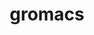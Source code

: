 ---
title: "gromacs"
layout: cache
categories: [package, develop-2024-05-26]
meta: {"versions": ["2021.3", "2021.7", "2022.6", "2024.2"], "compilers": ["gcc@=11.4.0", "gcc@=12.3.0", "gcc@=7.3.1", "gcc@=9.4.0", "intel@=2021.10.0", "oneapi@=2024.0.0"], "oss": ["amzn2", "ubuntu20.04", "ubuntu22.04"], "platforms": ["linux"], "targets": ["aarch64", "neoverse_n1", "neoverse_v1", "neoverse_v2", "ppc64le", "x86_64_v3", "x86_64_v4"], "stacks": ["aws-isc", "aws-isc-aarch64", "aws-pcluster-neoverse_v1", "aws-pcluster-x86_64_v4", "e4s", "e4s-neoverse-v2", "e4s-neoverse_v1", "e4s-oneapi", "e4s-power", "root"], "num_specs": 19, "num_specs_by_stack": {"root": 19, "aws-isc-aarch64": 2, "aws-pcluster-neoverse_v1": 2, "aws-isc": 1, "aws-pcluster-x86_64_v4": 2, "e4s-power": 2, "e4s-neoverse_v1": 4, "e4s-neoverse-v2": 4, "e4s": 1, "e4s-oneapi": 1}}
spec_details: [{"hash": "mqkhaoaet72h4orrj3ywna2dezmdrs2g", "compiler": "gcc@=7.3.1", "versions": ["2022.6"], "os": "amzn2", "platform": "linux", "target": "aarch64", "variants": ["build_system=cmake", "build_type=Release", "~cp2k", "~cuda", "~cycle_subcounters", "~double", "generator=make", "+gmxapi", "+hwloc", "~intel_provided_gcc", "~ipo", "~mdrun_only", "+mpi", "+nblib", "~nosuffix", "~opencl", "+openmp", "openmp_max_threads=none", "~relaxed_double_precision", "+shared", "~sycl"], "stacks": ["root", "aws-isc-aarch64"], "size": "-", "tarball": "https://binaries.spack.io/releases/develop-2024-05-26/build_cache/linux-amzn2-aarch64/gcc-7.3.1/gromacs-2022.6/linux-amzn2-aarch64-gcc-7.3.1-gromacs-2022.6-mqkhaoaet72h4orrj3ywna2dezmdrs2g.spack"}, {"hash": "g3d5zd6cgd55sq3rz2ifsgiyyitbvypq", "compiler": "gcc@=12.3.0", "versions": ["2021.3"], "os": "amzn2", "platform": "linux", "target": "neoverse_n1", "variants": ["build_system=cmake", "build_type=Release", "~cp2k", "~cuda", "~cycle_subcounters", "~double", "generator=make", "+gmxapi", "+hwloc", "~intel_provided_gcc", "~ipo", "~mdrun_only", "+mpi", "+nblib", "~nosuffix", "~opencl", "+openmp", "openmp_max_threads=none", "~relaxed_double_precision", "+shared", "~sycl"], "stacks": ["root", "aws-pcluster-neoverse_v1"], "size": "-", "tarball": "https://binaries.spack.io/releases/develop-2024-05-26/build_cache/linux-amzn2-neoverse_n1/gcc-12.3.0/gromacs-2021.3/linux-amzn2-neoverse_n1-gcc-12.3.0-gromacs-2021.3-g3d5zd6cgd55sq3rz2ifsgiyyitbvypq.spack"}, {"hash": "h4kpqfaovgrvluo4h46djoc5hndxv34t", "compiler": "gcc@=7.3.1", "versions": ["2022.6"], "os": "amzn2", "platform": "linux", "target": "neoverse_n1", "variants": ["build_system=cmake", "build_type=Release", "~cp2k", "~cuda", "~cycle_subcounters", "~double", "generator=make", "+gmxapi", "+hwloc", "~intel_provided_gcc", "~ipo", "~mdrun_only", "+mpi", "+nblib", "~nosuffix", "~opencl", "+openmp", "openmp_max_threads=none", "~relaxed_double_precision", "+shared", "~sycl"], "stacks": ["root", "aws-isc-aarch64"], "size": "-", "tarball": "https://binaries.spack.io/releases/develop-2024-05-26/build_cache/linux-amzn2-neoverse_n1/gcc-7.3.1/gromacs-2022.6/linux-amzn2-neoverse_n1-gcc-7.3.1-gromacs-2022.6-h4kpqfaovgrvluo4h46djoc5hndxv34t.spack"}, {"hash": "caukvupvp72zb545bjmsa2pxxxbf7ts3", "compiler": "gcc@=12.3.0", "versions": ["2021.3"], "os": "amzn2", "platform": "linux", "target": "neoverse_v1", "variants": ["build_system=cmake", "build_type=Release", "~cp2k", "~cuda", "~cycle_subcounters", "~double", "generator=make", "+gmxapi", "+hwloc", "~intel_provided_gcc", "~ipo", "~mdrun_only", "+mpi", "+nblib", "~nosuffix", "~opencl", "+openmp", "openmp_max_threads=none", "~relaxed_double_precision", "+shared", "+sve", "~sycl"], "stacks": ["root", "aws-pcluster-neoverse_v1"], "size": "-", "tarball": "https://binaries.spack.io/releases/develop-2024-05-26/build_cache/linux-amzn2-neoverse_v1/gcc-12.3.0/gromacs-2021.3/linux-amzn2-neoverse_v1-gcc-12.3.0-gromacs-2021.3-caukvupvp72zb545bjmsa2pxxxbf7ts3.spack"}, {"hash": "7jflompvzptames5n3ambzapfn3agqtr", "compiler": "gcc@=7.3.1", "versions": ["2022.6"], "os": "amzn2", "platform": "linux", "target": "x86_64_v3", "variants": ["build_system=cmake", "build_type=Release", "~cp2k", "~cuda", "~cycle_subcounters", "~double", "generator=make", "+gmxapi", "+hwloc", "~intel_provided_gcc", "~ipo", "~mdrun_only", "+mpi", "+nblib", "~nosuffix", "~opencl", "+openmp", "openmp_max_threads=none", "~relaxed_double_precision", "+shared", "~sycl"], "stacks": ["root", "aws-isc"], "size": "-", "tarball": "https://binaries.spack.io/releases/develop-2024-05-26/build_cache/linux-amzn2-x86_64_v3/gcc-7.3.1/gromacs-2022.6/linux-amzn2-x86_64_v3-gcc-7.3.1-gromacs-2022.6-7jflompvzptames5n3ambzapfn3agqtr.spack"}, {"hash": "pjmavszlfncz7tykzidflw24gr5lbnhi", "compiler": "intel@=2021.10.0", "versions": ["2021.7"], "os": "amzn2", "platform": "linux", "target": "x86_64_v3", "variants": ["build_system=cmake", "build_type=Release", "~cp2k", "~cuda", "~cycle_subcounters", "~double", "generator=make", "+gmxapi", "+hwloc", "+intel_provided_gcc", "~ipo", "~mdrun_only", "+mpi", "+nblib", "~nosuffix", "~opencl", "+openmp", "openmp_max_threads=none", "~plumed", "~relaxed_double_precision", "+shared", "~sycl"], "stacks": ["root", "aws-pcluster-x86_64_v4"], "size": "-", "tarball": "https://binaries.spack.io/releases/develop-2024-05-26/build_cache/linux-amzn2-x86_64_v3/intel-2021.10.0/gromacs-2021.7/linux-amzn2-x86_64_v3-intel-2021.10.0-gromacs-2021.7-pjmavszlfncz7tykzidflw24gr5lbnhi.spack"}, {"hash": "gkt2gk3t3dynf7sgzqaijjpx4i3htsxl", "compiler": "intel@=2021.10.0", "versions": ["2021.7"], "os": "amzn2", "platform": "linux", "target": "x86_64_v4", "variants": ["build_system=cmake", "build_type=Release", "~cp2k", "~cuda", "~cycle_subcounters", "~double", "generator=make", "+gmxapi", "+hwloc", "+intel_provided_gcc", "~ipo", "~mdrun_only", "+mpi", "+nblib", "~nosuffix", "~opencl", "+openmp", "openmp_max_threads=none", "~plumed", "~relaxed_double_precision", "+shared", "~sycl"], "stacks": ["root", "aws-pcluster-x86_64_v4"], "size": "-", "tarball": "https://binaries.spack.io/releases/develop-2024-05-26/build_cache/linux-amzn2-x86_64_v4/intel-2021.10.0/gromacs-2021.7/linux-amzn2-x86_64_v4-intel-2021.10.0-gromacs-2021.7-gkt2gk3t3dynf7sgzqaijjpx4i3htsxl.spack"}, {"hash": "sg3v7yh5alepzelnkshipiqsv7fhgp3p", "compiler": "gcc@=9.4.0", "versions": ["2024.2"], "os": "ubuntu20.04", "platform": "linux", "target": "ppc64le", "variants": ["build_system=cmake", "build_type=Release", "+cp2k", "~cuda", "~cycle_subcounters", "~double", "generator=make", "+gmxapi", "+hwloc", "~intel_provided_gcc", "~ipo", "~mdrun_only", "+mpi", "+nblib", "~nosuffix", "~opencl", "+openmp", "openmp_max_threads=none", "~relaxed_double_precision", "~shared", "~sycl"], "stacks": ["e4s-power", "root"], "size": "-", "tarball": "https://binaries.spack.io/releases/develop-2024-05-26/build_cache/linux-ubuntu20.04-ppc64le/gcc-9.4.0/gromacs-2024.2/linux-ubuntu20.04-ppc64le-gcc-9.4.0-gromacs-2024.2-sg3v7yh5alepzelnkshipiqsv7fhgp3p.spack"}, {"hash": "h54n245cv2khj47orl7vxujcdqryqncd", "compiler": "gcc@=9.4.0", "versions": ["2024.2"], "os": "ubuntu20.04", "platform": "linux", "target": "ppc64le", "variants": ["build_system=cmake", "build_type=Release", "~cp2k", "+cuda", "cuda_arch=70", "~cufftmp", "~cycle_subcounters", "~double", "generator=make", "+gmxapi", "+hwloc", "~intel_provided_gcc", "~ipo", "~mdrun_only", "+mpi", "+nblib", "~nosuffix", "~opencl", "+openmp", "openmp_max_threads=none", "~relaxed_double_precision", "+shared", "~sycl"], "stacks": ["e4s-power", "root"], "size": "-", "tarball": "https://binaries.spack.io/releases/develop-2024-05-26/build_cache/linux-ubuntu20.04-ppc64le/gcc-9.4.0/gromacs-2024.2/linux-ubuntu20.04-ppc64le-gcc-9.4.0-gromacs-2024.2-h54n245cv2khj47orl7vxujcdqryqncd.spack"}, {"hash": "2izfvlol563mfu4ztj3hmxke72jnlyps", "compiler": "gcc@=11.4.0", "versions": ["2024.2"], "os": "ubuntu22.04", "platform": "linux", "target": "neoverse_v1", "variants": ["build_system=cmake", "build_type=Release", "~cp2k", "+cuda", "cuda_arch=80", "~cufftmp", "~cycle_subcounters", "~double", "generator=make", "+gmxapi", "+hwloc", "~intel_provided_gcc", "~ipo", "~mdrun_only", "+mpi", "+nblib", "~nosuffix", "~opencl", "+openmp", "openmp_max_threads=none", "~relaxed_double_precision", "+shared", "+sve", "~sycl"], "stacks": ["e4s-neoverse_v1", "root"], "size": "-", "tarball": "https://binaries.spack.io/releases/develop-2024-05-26/build_cache/linux-ubuntu22.04-neoverse_v1/gcc-11.4.0/gromacs-2024.2/linux-ubuntu22.04-neoverse_v1-gcc-11.4.0-gromacs-2024.2-2izfvlol563mfu4ztj3hmxke72jnlyps.spack"}, {"hash": "gsnuiq2pdzrqsrmkj4jyns4rjogbn4mi", "compiler": "gcc@=11.4.0", "versions": ["2024.2"], "os": "ubuntu22.04", "platform": "linux", "target": "neoverse_v1", "variants": ["build_system=cmake", "build_type=Release", "+cp2k", "~cuda", "~cycle_subcounters", "~double", "generator=make", "+gmxapi", "+hwloc", "~intel_provided_gcc", "~ipo", "~mdrun_only", "+mpi", "+nblib", "~nosuffix", "~opencl", "+openmp", "openmp_max_threads=none", "~relaxed_double_precision", "~shared", "+sve", "~sycl"], "stacks": ["e4s-neoverse_v1", "root"], "size": "-", "tarball": "https://binaries.spack.io/releases/develop-2024-05-26/build_cache/linux-ubuntu22.04-neoverse_v1/gcc-11.4.0/gromacs-2024.2/linux-ubuntu22.04-neoverse_v1-gcc-11.4.0-gromacs-2024.2-gsnuiq2pdzrqsrmkj4jyns4rjogbn4mi.spack"}, {"hash": "4ajgacxhawteroumkcm6htr3bdkargd3", "compiler": "gcc@=11.4.0", "versions": ["2024.2"], "os": "ubuntu22.04", "platform": "linux", "target": "neoverse_v1", "variants": ["build_system=cmake", "build_type=Release", "~cp2k", "+cuda", "cuda_arch=90", "~cufftmp", "~cycle_subcounters", "~double", "generator=make", "+gmxapi", "+hwloc", "~intel_provided_gcc", "~ipo", "~mdrun_only", "+mpi", "+nblib", "~nosuffix", "~opencl", "+openmp", "openmp_max_threads=none", "~relaxed_double_precision", "+shared", "+sve", "~sycl"], "stacks": ["e4s-neoverse_v1", "root"], "size": "-", "tarball": "https://binaries.spack.io/releases/develop-2024-05-26/build_cache/linux-ubuntu22.04-neoverse_v1/gcc-11.4.0/gromacs-2024.2/linux-ubuntu22.04-neoverse_v1-gcc-11.4.0-gromacs-2024.2-4ajgacxhawteroumkcm6htr3bdkargd3.spack"}, {"hash": "4j7zlm2uoh3icofk2x55raqytwq533cp", "compiler": "gcc@=11.4.0", "versions": ["2024.2"], "os": "ubuntu22.04", "platform": "linux", "target": "neoverse_v1", "variants": ["build_system=cmake", "build_type=Release", "~cp2k", "+cuda", "cuda_arch=75", "~cufftmp", "~cycle_subcounters", "~double", "generator=make", "+gmxapi", "+hwloc", "~intel_provided_gcc", "~ipo", "~mdrun_only", "+mpi", "+nblib", "~nosuffix", "~opencl", "+openmp", "openmp_max_threads=none", "~relaxed_double_precision", "+shared", "+sve", "~sycl"], "stacks": ["e4s-neoverse_v1", "root"], "size": "-", "tarball": "https://binaries.spack.io/releases/develop-2024-05-26/build_cache/linux-ubuntu22.04-neoverse_v1/gcc-11.4.0/gromacs-2024.2/linux-ubuntu22.04-neoverse_v1-gcc-11.4.0-gromacs-2024.2-4j7zlm2uoh3icofk2x55raqytwq533cp.spack"}, {"hash": "oifgsnrbbz7zmrgak4gvq2hmhklck7ub", "compiler": "gcc@=11.4.0", "versions": ["2024.2"], "os": "ubuntu22.04", "platform": "linux", "target": "neoverse_v2", "variants": ["build_system=cmake", "build_type=Release", "~cp2k", "+cuda", "cuda_arch=90", "~cufftmp", "~cycle_subcounters", "~double", "generator=make", "+gmxapi", "+hwloc", "~intel_provided_gcc", "~ipo", "~mdrun_only", "+mpi", "+nblib", "~nosuffix", "~opencl", "+openmp", "openmp_max_threads=none", "~relaxed_double_precision", "+shared", "+sve", "~sycl"], "stacks": ["e4s-neoverse-v2", "root"], "size": "-", "tarball": "https://binaries.spack.io/releases/develop-2024-05-26/build_cache/linux-ubuntu22.04-neoverse_v2/gcc-11.4.0/gromacs-2024.2/linux-ubuntu22.04-neoverse_v2-gcc-11.4.0-gromacs-2024.2-oifgsnrbbz7zmrgak4gvq2hmhklck7ub.spack"}, {"hash": "wjllno57wqffgetegz2dzlzvdd7bn6rp", "compiler": "gcc@=11.4.0", "versions": ["2024.2"], "os": "ubuntu22.04", "platform": "linux", "target": "neoverse_v2", "variants": ["build_system=cmake", "build_type=Release", "~cp2k", "+cuda", "cuda_arch=80", "~cufftmp", "~cycle_subcounters", "~double", "generator=make", "+gmxapi", "+hwloc", "~intel_provided_gcc", "~ipo", "~mdrun_only", "+mpi", "+nblib", "~nosuffix", "~opencl", "+openmp", "openmp_max_threads=none", "~relaxed_double_precision", "+shared", "+sve", "~sycl"], "stacks": ["e4s-neoverse-v2", "root"], "size": "-", "tarball": "https://binaries.spack.io/releases/develop-2024-05-26/build_cache/linux-ubuntu22.04-neoverse_v2/gcc-11.4.0/gromacs-2024.2/linux-ubuntu22.04-neoverse_v2-gcc-11.4.0-gromacs-2024.2-wjllno57wqffgetegz2dzlzvdd7bn6rp.spack"}, {"hash": "7v6uohcypwdnolrhj5k65wfmlgthb7f6", "compiler": "gcc@=11.4.0", "versions": ["2024.2"], "os": "ubuntu22.04", "platform": "linux", "target": "neoverse_v2", "variants": ["build_system=cmake", "build_type=Release", "+cp2k", "~cuda", "~cycle_subcounters", "~double", "generator=make", "+gmxapi", "+hwloc", "~intel_provided_gcc", "~ipo", "~mdrun_only", "+mpi", "+nblib", "~nosuffix", "~opencl", "+openmp", "openmp_max_threads=none", "~relaxed_double_precision", "~shared", "+sve", "~sycl"], "stacks": ["e4s-neoverse-v2", "root"], "size": "-", "tarball": "https://binaries.spack.io/releases/develop-2024-05-26/build_cache/linux-ubuntu22.04-neoverse_v2/gcc-11.4.0/gromacs-2024.2/linux-ubuntu22.04-neoverse_v2-gcc-11.4.0-gromacs-2024.2-7v6uohcypwdnolrhj5k65wfmlgthb7f6.spack"}, {"hash": "sd76bivg4o7xaqnzzt42o6qul5xsjx5k", "compiler": "gcc@=11.4.0", "versions": ["2024.2"], "os": "ubuntu22.04", "platform": "linux", "target": "neoverse_v2", "variants": ["build_system=cmake", "build_type=Release", "~cp2k", "+cuda", "cuda_arch=75", "~cufftmp", "~cycle_subcounters", "~double", "generator=make", "+gmxapi", "+hwloc", "~intel_provided_gcc", "~ipo", "~mdrun_only", "+mpi", "+nblib", "~nosuffix", "~opencl", "+openmp", "openmp_max_threads=none", "~relaxed_double_precision", "+shared", "+sve", "~sycl"], "stacks": ["e4s-neoverse-v2", "root"], "size": "-", "tarball": "https://binaries.spack.io/releases/develop-2024-05-26/build_cache/linux-ubuntu22.04-neoverse_v2/gcc-11.4.0/gromacs-2024.2/linux-ubuntu22.04-neoverse_v2-gcc-11.4.0-gromacs-2024.2-sd76bivg4o7xaqnzzt42o6qul5xsjx5k.spack"}, {"hash": "o62g3i6kjjwwlt3boz53beehwrfafabd", "compiler": "gcc@=11.4.0", "versions": ["2024.2"], "os": "ubuntu22.04", "platform": "linux", "target": "x86_64_v3", "variants": ["build_system=cmake", "build_type=Release", "+cp2k", "~cuda", "~cycle_subcounters", "~double", "generator=make", "+gmxapi", "+hwloc", "~intel_provided_gcc", "~ipo", "~mdrun_only", "+mpi", "+nblib", "~nosuffix", "~opencl", "+openmp", "openmp_max_threads=none", "~relaxed_double_precision", "~shared", "~sycl"], "stacks": ["e4s", "root"], "size": "-", "tarball": "https://binaries.spack.io/releases/develop-2024-05-26/build_cache/linux-ubuntu22.04-x86_64_v3/gcc-11.4.0/gromacs-2024.2/linux-ubuntu22.04-x86_64_v3-gcc-11.4.0-gromacs-2024.2-o62g3i6kjjwwlt3boz53beehwrfafabd.spack"}, {"hash": "kzkx6hxqmg4bte3zfggdwtjmintawz3d", "compiler": "oneapi@=2024.0.0", "versions": ["2024.2"], "os": "ubuntu22.04", "platform": "linux", "target": "x86_64_v3", "variants": ["build_system=cmake", "build_type=Release", "~cp2k", "~cuda", "~cycle_subcounters", "~double", "generator=make", "+gmxapi", "+hwloc", "~intel_provided_gcc", "~ipo", "~mdrun_only", "+mpi", "+nblib", "~nosuffix", "~opencl", "+openmp", "openmp_max_threads=none", "~relaxed_double_precision", "+shared", "~sycl"], "stacks": ["root", "e4s-oneapi"], "size": "-", "tarball": "https://binaries.spack.io/releases/develop-2024-05-26/build_cache/linux-ubuntu22.04-x86_64_v3/oneapi-2024.0.0/gromacs-2024.2/linux-ubuntu22.04-x86_64_v3-oneapi-2024.0.0-gromacs-2024.2-kzkx6hxqmg4bte3zfggdwtjmintawz3d.spack"}]
---